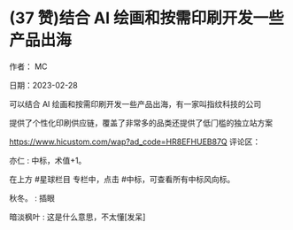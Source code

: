 
# (37 赞)结合 AI 绘画和按需印刷开发⼀些产品出海 

作者： MC 

⽇期：2023-02-28 

可以结合 AI 绘画和按需印刷开发⼀些产品出海，有⼀家叫指纹科技的公司 

提供了个性化印刷供应链，覆盖了⾮常多的品类还提供了低⻔槛的独⽴站⽅案

https://www.hicustom.com/wap?ad_code=HR8EFHUEB87Q 评论区：

亦仁 : 中标，术值+1。 

在上⽅ #星球栏⽬ 专栏中，点击 #中标，可查看所有中标⻛向标。 

秋冬。 : 插眼 

暗淡枫叶 : 这是什么意思，不太懂[发呆] 
